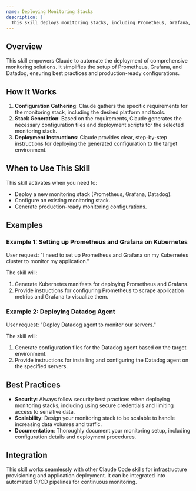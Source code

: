 ```yaml
---
name: Deploying Monitoring Stacks
description: |
  This skill deploys monitoring stacks, including Prometheus, Grafana, and Datadog. It is used when the user needs to set up or configure monitoring infrastructure for applications or systems. The skill generates production-ready configurations, implements best practices, and supports multi-platform deployments. Use this when the user explicitly requests to deploy a monitoring stack, or mentions Prometheus, Grafana, or Datadog in the context of infrastructure setup.
---
```


## Overview

This skill empowers Claude to automate the deployment of comprehensive monitoring solutions. It simplifies the setup of Prometheus, Grafana, and Datadog, ensuring best practices and production-ready configurations.

## How It Works

1. **Configuration Gathering**: Claude gathers the specific requirements for the monitoring stack, including the desired platform and tools.
2. **Stack Generation**: Based on the requirements, Claude generates the necessary configuration files and deployment scripts for the selected monitoring stack.
3. **Deployment Instructions**: Claude provides clear, step-by-step instructions for deploying the generated configuration to the target environment.

## When to Use This Skill

This skill activates when you need to:
- Deploy a new monitoring stack (Prometheus, Grafana, Datadog).
- Configure an existing monitoring stack.
- Generate production-ready monitoring configurations.

## Examples

### Example 1: Setting up Prometheus and Grafana on Kubernetes

User request: "I need to set up Prometheus and Grafana on my Kubernetes cluster to monitor my application."

The skill will:
1. Generate Kubernetes manifests for deploying Prometheus and Grafana.
2. Provide instructions for configuring Prometheus to scrape application metrics and Grafana to visualize them.

### Example 2: Deploying Datadog Agent

User request: "Deploy Datadog agent to monitor our servers."

The skill will:
1. Generate configuration files for the Datadog agent based on the target environment.
2. Provide instructions for installing and configuring the Datadog agent on the specified servers.

## Best Practices

- **Security**: Always follow security best practices when deploying monitoring stacks, including using secure credentials and limiting access to sensitive data.
- **Scalability**: Design your monitoring stack to be scalable to handle increasing data volumes and traffic.
- **Documentation**: Thoroughly document your monitoring setup, including configuration details and deployment procedures.

## Integration

This skill works seamlessly with other Claude Code skills for infrastructure provisioning and application deployment. It can be integrated into automated CI/CD pipelines for continuous monitoring.